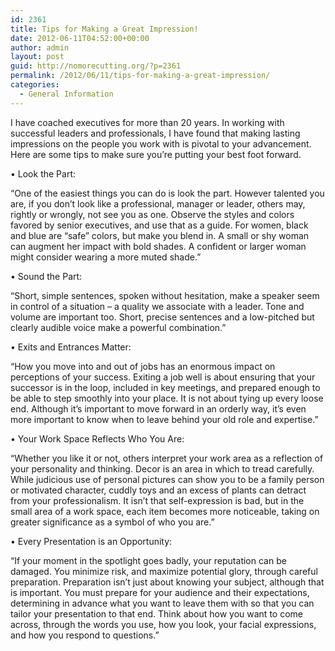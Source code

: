 ```yaml
---
id: 2361
title: Tips for Making a Great Impression!
date: 2012-06-11T04:52:00+00:00
author: admin
layout: post
guid: http://nomorecutting.org/?p=2361
permalink: /2012/06/11/tips-for-making-a-great-impression/
categories:
  - General Information
---
```

I have coached executives for more than 20 years. In working with successful leaders and professionals, I have found that making lasting impressions on the people you work with is pivotal to your advancement. Here are some tips to make sure you’re putting your best foot forward.

• Look the Part:
  
“One of the easiest things you can do is look the part. However talented you are, if you don’t look like a professional, manager or leader, others may, rightly or wrongly, not see you as one. Observe the styles and colors favored by senior executives, and use that as a guide. For women, black and blue are “safe” colors, but make you blend in. A small or shy woman can augment her impact with bold shades. A confident or larger woman might consider wearing a more muted shade.”

• Sound the Part:
  
“Short, simple sentences, spoken without hesitation, make a speaker seem in control of a situation – a quality we associate with a leader. Tone and volume are important too. Short, precise sentences and a low-pitched but clearly audible voice make a powerful combination.”

• Exits and Entrances Matter:
  
“How you move into and out of jobs has an enormous impact on perceptions of your success. Exiting a job well is about ensuring that your successor is in the loop, included in key meetings, and prepared enough to be able to step smoothly into your place. It is not about tying up every loose end. Although it’s important to move forward in an orderly way, it’s even more important to know when to leave behind your old role and expertise.”

• Your Work Space Reflects Who You Are:
  
“Whether you like it or not, others interpret your work area as a reflection of your personality and thinking. Decor is an area in which to tread carefully. While judicious use of personal pictures can show you to be a family person or motivated character, cuddly toys and an excess of plants can detract from your professionalism. It isn’t that self-expression is bad, but in the small area of a work space, each item becomes more noticeable, taking on greater significance as a symbol of who you are.”

• Every Presentation is an Opportunity:
  
“If your moment in the spotlight goes badly, your reputation can be damaged. You minimize risk, and maximize potential glory, through careful preparation. Preparation isn’t just about knowing your subject, although that is important. You must prepare for your audience and their expectations, determining in advance what you want to leave them with so that you can tailor your presentation to that end. Think about how you want to come across, through the words you use, how you look, your facial expressions, and how you respond to questions.”